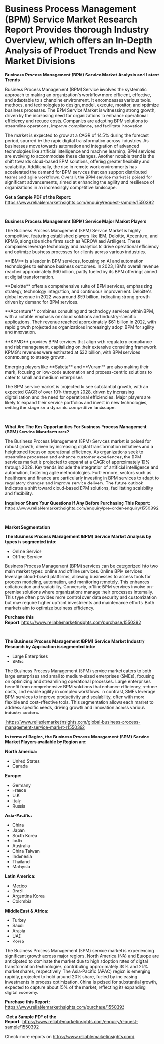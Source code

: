 <p><h1>Business Process Management (BPM) Service Market Research Report Provides thorough Industry Overview, which offers an In-Depth Analysis of Product Trends and New Market Divisions</h1></p><p><strong>Business Process Management (BPM) Service Market Analysis and Latest Trends</strong></p>
<p><p>Business Process Management (BPM) Service involves the systematic approach to making an organization's workflow more efficient, effective, and adaptable to a changing environment. It encompasses various tools, methods, and technologies to design, model, execute, monitor, and optimize business processes. The BPM Service Market is witnessing strong growth, driven by the increasing need for organizations to enhance operational efficiency and reduce costs. Companies are adopting BPM solutions to streamline operations, improve compliance, and facilitate innovation.</p><p>The market is expected to grow at a CAGR of 14.5% during the forecast period, spurred by the rapid digital transformation across industries. As businesses move towards automation and integration of advanced technologies like artificial intelligence and machine learning, BPM services are evolving to accommodate these changes. Another notable trend is the shift towards cloud-based BPM solutions, offering greater flexibility and scalability. Additionally, the rise in remote work environments has accelerated the demand for BPM services that can support distributed teams and agile workflows. Overall, the BPM service market is poised for significant advancements, aimed at enhancing the agility and resilience of organizations in an increasingly competitive landscape.</p></p>
<p><strong>Get a Sample PDF of the Report:&nbsp;</strong> <a href="https://www.reliablemarketinsights.com/enquiry/request-sample/1550392?utm_campaign=3015&utm_medium=2&utm_source=Github&utm_content=ia&utm_term=11032025&utm_id=business-process-management-bpm-service">https://www.reliablemarketinsights.com/enquiry/request-sample/1550392</a></p>
<p>&nbsp;</p>
<p><strong>Business Process Management (BPM) Service Major Market Players</strong></p>
<p><p>The Business Process Management (BPM) Service Market is highly competitive, featuring established players like IBM, Deloitte, Accenture, and KPMG, alongside niche firms such as AEROW and Artiligent. These companies leverage technology and analytics to drive operational efficiency and optimize business processes for clients across various industries.</p><p>**IBM** is a leader in BPM services, focusing on AI and automation technologies to enhance business outcomes. In 2023, IBM's overall revenue reached approximately $60 billion, partly fueled by its BPM offerings aimed at digital transformation.</p><p>**Deloitte** offers a comprehensive suite of BPM services, emphasizing strategy, technology integration, and continuous improvement. Deloitte's global revenue in 2022 was around $59 billion, indicating strong growth driven by demand for BPM services.</p><p>**Accenture** combines consulting and technology services within BPM, with a notable emphasis on cloud solutions and industry-specific applications. Their revenue reached approximately $61 billion in 2022, with rapid growth projected as organizations increasingly adopt BPM for agility and innovation.</p><p>**KPMG** provides BPM services that align with regulatory compliance and risk management, capitalizing on their extensive consulting framework. KPMG's revenues were estimated at $32 billion, with BPM services contributing to steady growth.</p><p>Emerging players like **Saketa** and **Vuram** are also making their mark, focusing on low-code automation and process-centric solutions to cater to small and medium enterprises.</p><p>The BPM service market is projected to see substantial growth, with an expected CAGR of over 10% through 2028, driven by increasing digitalization and the need for operational efficiencies. Major players are likely to expand their service portfolios and invest in new technologies, setting the stage for a dynamic competitive landscape.</p></p>
<p>&nbsp;</p>
<p><strong>What Are The Key Opportunities For Business Process Management (BPM) Service Manufacturers?</strong></p>
<p><p>The Business Process Management (BPM) Services market is poised for robust growth, driven by increasing digital transformation initiatives and a heightened focus on operational efficiency. As organizations seek to streamline processes and enhance customer experiences, the BPM services market is projected to expand at a CAGR of approximately 10% through 2028. Key trends include the integration of artificial intelligence and automation, fostering agile methodologies. Furthermore, sectors such as healthcare and finance are particularly investing in BPM services to adapt to regulatory changes and improve service delivery. The future outlook indicates a shift toward cloud-based BPM solutions, facilitating scalability and flexibility.</p></p>
<p><strong>Inquire or Share Your Questions If Any Before Purchasing This Report:</strong> <a href="https://www.reliablemarketinsights.com/enquiry/pre-order-enquiry/1550392?utm_campaign=3015&utm_medium=2&utm_source=Github&utm_content=ia&utm_term=11032025&utm_id=business-process-management-bpm-service">https://www.reliablemarketinsights.com/enquiry/pre-order-enquiry/1550392</a></p>
<p>&nbsp;</p>
<p><strong>Market Segmentation</strong></p>
<p><strong>The Business Process Management (BPM) Service Market Analysis by types is segmented into:</strong></p>
<p><ul><li>Online Service</li><li>Offline Service</li></ul></p>
<p><p>Business Process Management (BPM) services can be categorized into two main market types: online and offline services. Online BPM services leverage cloud-based platforms, allowing businesses to access tools for process modeling, automation, and monitoring remotely. This enhances collaboration and scalability. Conversely, offline BPM services involve on-premise solutions where organizations manage their processes internally. This type often provides more control over data security and customization but may require higher upfront investments and maintenance efforts. Both markets aim to optimize business efficiency.</p></p>
<p><strong>Purchase this Report:&nbsp;</strong><a href="https://www.reliablemarketinsights.com/purchase/1550392?utm_campaign=3015&utm_medium=2&utm_source=Github&utm_content=ia&utm_term=11032025&utm_id=business-process-management-bpm-service">https://www.reliablemarketinsights.com/purchase/1550392</a></p>
<p>&nbsp;</p>
<p><strong>The Business Process Management (BPM) Service Market Industry Research by Application is segmented into:</strong></p>
<p><ul><li>Large Enterprises</li><li>SMEs</li></ul></p>
<p><p>The Business Process Management (BPM) service market caters to both large enterprises and small to medium-sized enterprises (SMEs), focusing on optimizing and streamlining operational processes. Large enterprises benefit from comprehensive BPM solutions that enhance efficiency, reduce costs, and enable agility in complex workflows. In contrast, SMEs leverage BPM services to improve productivity and scalability, often with more flexible and cost-effective tools. This segmentation allows each market to address specific needs, driving growth and innovation across various industry sectors.</p></p>
<p><a href="https://www.reliablemarketinsights.com/global-business-process-management-service-market-r1550392?utm_campaign=3015&utm_medium=2&utm_source=Github&utm_content=ia&utm_term=11032025&utm_id=business-process-management-bpm-service">&nbsp;https://www.reliablemarketinsights.com/global-business-process-management-service-market-r1550392</a></p>
<p><strong>In terms of Region, the Business Process Management (BPM) Service Market Players available by Region are:</strong></p>
<p>
    <p> <strong> North America: </strong>
        <ul>
            <li>United States</li>
            <li>Canada</li>
        </ul>
        </p> 
    <p> <strong> Europe: </strong>
        <ul>
            <li>Germany</li>
            <li>France</li>
            <li>U.K.</li>
            <li>Italy</li>
            <li>Russia</li>
        </ul>
        </p> 
    <p> <strong> Asia-Pacific: </strong>
        <ul>
            <li>China</li>
            <li>Japan</li>
            <li>South Korea</li>
            <li>India</li>
            <li>Australia</li>
            <li>China Taiwan</li>
            <li>Indonesia</li>
            <li>Thailand</li>
            <li>Malaysia</li>
        </ul>
        </p> 
    <p> <strong> Latin America: </strong>
        <ul>
            <li>Mexico</li>
            <li>Brazil</li>
            <li>Argentina Korea</li>
            <li>Colombia</li>
        </ul>
        </p> 
    <p> <strong> Middle East & Africa: </strong>
        <ul>
            <li>Turkey</li>
            <li>Saudi</li>
            <li>Arabia</li>
            <li>UAE</li>
            <li>Korea</li>
        </ul>
    </p>
    </p>
<p><p>The Business Process Management (BPM) service market is experiencing significant growth across major regions. North America (NA) and Europe are anticipated to dominate the market due to high adoption rates of digital transformation technologies, contributing approximately 30% and 25% market shares, respectively. The Asia-Pacific (APAC) region is emerging rapidly, projected to hold around 20% share, fueled by increasing investments in process optimization. China is poised for substantial growth, expected to capture about 15% of the market, reflecting its expanding digital economy.</p></p>
<p><strong>Purchase this Report: </strong><a href="https://www.reliablemarketinsights.com/purchase/1550392?utm_campaign=3015&utm_medium=2&utm_source=Github&utm_content=ia&utm_term=11032025&utm_id=business-process-management-bpm-service">https://www.reliablemarketinsights.com/purchase/1550392</a></p>
<p>&nbsp;<strong>Get a Sample PDF of the Report:&nbsp;&nbsp;</strong><a href="https://www.reliablemarketinsights.com/enquiry/request-sample/1550392?utm_campaign=3015&utm_medium=2&utm_source=Github&utm_content=ia&utm_term=11032025&utm_id=business-process-management-bpm-service">https://www.reliablemarketinsights.com/enquiry/request-sample/1550392</a></p>
<p><strong></strong></p>
<p>Check more reports on <a href="https://www.reliablemarketinsights.com/?utm_campaign=3015&utm_medium=2&utm_source=Github&utm_content=ia&utm_term=11032025&utm_id=business-process-management-bpm-service">https://www.reliablemarketinsights.com/</a></p>
